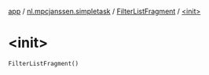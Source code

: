 [app](../../index.md) / [nl.mpcjanssen.simpletask](../index.md) / [FilterListFragment](index.md) / [&lt;init&gt;](.)

# &lt;init&gt;

`FilterListFragment()`